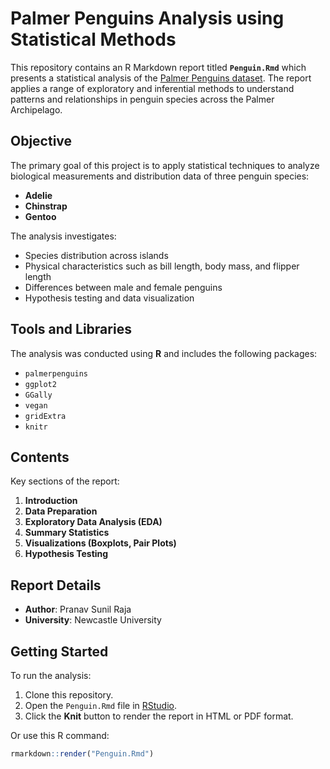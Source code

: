 # Palmer Penguins Analysis using Statistical Methods

This repository contains an R Markdown report titled **`Penguin.Rmd`** which presents a statistical analysis of the [Palmer Penguins dataset](https://allisonhorst.github.io/palmerpenguins/). The report applies a range of exploratory and inferential methods to understand patterns and relationships in penguin species across the Palmer Archipelago.

## Objective

The primary goal of this project is to apply statistical techniques to analyze biological measurements and distribution data of three penguin species:
- **Adelie**
- **Chinstrap**
- **Gentoo**

The analysis investigates:
- Species distribution across islands
- Physical characteristics such as bill length, body mass, and flipper length
- Differences between male and female penguins
- Hypothesis testing and data visualization

## Tools and Libraries

The analysis was conducted using **R** and includes the following packages:

- `palmerpenguins`
- `ggplot2`
- `GGally`
- `vegan`
- `gridExtra`
- `knitr`

## Contents

Key sections of the report:

1. **Introduction**
2. **Data Preparation**
3. **Exploratory Data Analysis (EDA)**
4. **Summary Statistics**
5. **Visualizations (Boxplots, Pair Plots)**
6. **Hypothesis Testing**

## Report Details

- **Author**: Pranav Sunil Raja   
- **University**: Newcastle University 

## Getting Started

To run the analysis:

1. Clone this repository.
2. Open the `Penguin.Rmd` file in [RStudio](https://posit.co/download/rstudio/).
3. Click the **Knit** button to render the report in HTML or PDF format.

Or use this R command:

```r
rmarkdown::render("Penguin.Rmd")

 
